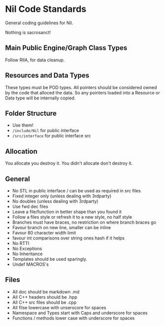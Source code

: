 # Nil Code Standards


General coding guidelines for Nil.

Nothing is sacrosanct!


## Main Public Engine/Graph Class Types

Follow RIIA, for data cleanup.


## Resources and Data Types

These types must be POD types. All pointers should be considered owned by the code that alloced the data.
So any pointers loaded into a Resource or Data type will be internally copied.


## Folder Structure

- Use them!
- `/include/Nil` for public interface
- `/src/interface` for public interface src


## Allocation

You allocate you destroy it. You didn't allocate don't destroy it.


## General

- No STL in public interface / can be used as required in src files
- Fixed integer only (unless dealing with 3rdparty)
- No doubles (unless dealing with 3rdparty)
- Use fwd dec files
- Leave a file/function in better shape than you found it
- Follow a files style or refresh it to a new style, no half style
- Branches must have braces, no restriction on where branch braces go
- Favour branch on new line, smaller can be inline
- Favour 80 character width limit
- favour int comparisons over string ones hash if it helps
- No RTTI
- No Exceptions
- No Inheritance
- Templates should be used sparingly.
- Undef MACROS's


## Files

- All doc should be markdown .md
- All C++ headers should be .hpp
- All C++ src files should be .cpp
- All filse lowercase with unserscore for spaces
- Namespace and Types start with Caps and underscore for spaces
- Functions / methods lower case with underscore for spaces
